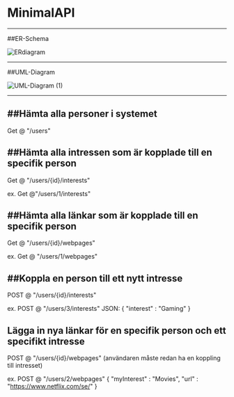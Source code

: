 # MinimalAPI
----------------------------------------------------------------------------------------
##ER-Schema

![ERdiagram](https://github.com/StinanH/MinimalAPI/assets/146299553/354dc248-d7ec-4104-8600-5e28beb023d3)

----------------------------------------------------------------------------------------
##UML-Diagram

![UML-Diagram (1)](https://github.com/StinanH/MinimalAPI/assets/146299553/6d6e55ca-1846-43c8-bc92-74fe8ed2223b)

----------------------------------------------------------------------------------------

##Hämta alla personer i systemet 
-------------------------------
Get @ "/users"


##Hämta alla intressen som är kopplade till en specifik person
-------------------------------------------------------------
Get @ "/users/{id}/interests"

ex. Get @"/users/1/interests"


##Hämta alla länkar som är kopplade till en specifik person
----------------------------------------------------------
Get @ "/users/{id}/webpages"

ex. Get @ "/users/1/webpages"


##Koppla en person till ett nytt intresse
----------------------------------------
POST @ "/users/{id}/interests"

ex. POST @ "/users/3/interests"
JSON:
{
	"interest" : "Gaming"
}


Lägga in nya länkar för en specifik person och ett specifikt intresse
---------------------------------------------------------------------
POST @ "/users/{id}/webpages"
(användaren måste redan ha en koppling till intresset)

ex. POST @ "/users/2/webpages"
{
	"myInterest" : "Movies",
	"url" : "https://www.netflix.com/se/"
}
